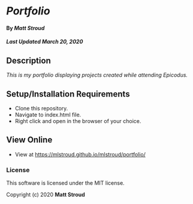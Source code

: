 # _Portfolio_

#### By _**Matt Stroud**_
##### _Last Updated March 20, 2020_

## Description

_This is my portfolio displaying projects created while attending Epicodus._

## Setup/Installation Requirements

* Clone this repository.
* Navigate to index.html file.
* Right click and open in the browser of your choice.

## View Online

* View at https://mlstroud.github.io/mlstroud/portfolio/

### License

This software is licensed under the MIT license.

Copyright (c) 2020 **Matt Stroud**